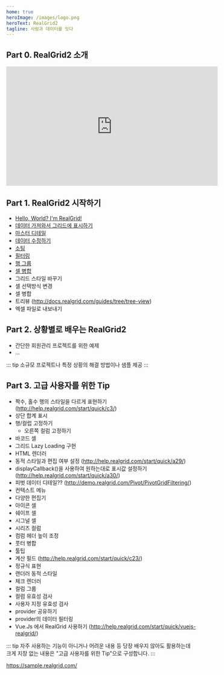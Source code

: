 ```yaml
---
home: true
heroImage: /images/logo.png
heroText: RealGrid2
tagline: 사람과 데이터를 잇다
---
```



## Part 0. RealGrid2 소개

<iframe width="560" height="315" src="https://www.youtube.com/embed/lW8lE-sb6t0" frameborder="0" allow="accelerometer; autoplay; clipboard-write; encrypted-media; gyroscope; picture-in-picture" allowfullscreen></iframe>


## Part 1. RealGrid2 시작하기

- [Hello, World? I'm RealGrid!](/part-1/01)
- [데이터 가져와서 그리드에 표시하기](/part-1/02)
- [마스터 디테일](/part-1/03)
- [데이터 수정하기](/part-1/04)
- [소팅](/part-1/05)
- [필터링](/part-1/06)
- [행 그룹](/part-1/07)
- [셀 병합](/part-1/08)
- 그리드 스타일 바꾸기
- 셀 선택방식 변경
- 셀 병합
- 트리뷰 (http://docs.realgrid.com/guides/tree/tree-view)
- 엑셀 파일로 내보내기


## Part 2. 상황별로 배우는 RealGrid2

- 간단한 회원관리 프로젝트를 위한 예제
- ...

::: tip
소규모 프로젝트나 특정 상황의 해결 방법이나 샘플 제공
:::


## Part 3. 고급 사용자를 위한 Tip

- 짝수, 홀수 행의 스타일을 다르게 표현하기 (http://help.realgrid.com/start/quick/c3/)
- 상단 합계 표시
- 행/컬럽 고정하기
  - 오른쪽 컬럼 고정하기
- 바코드 셀
- 그리드 Lazy Loading 구현
- HTML 렌더러
- 동적 스타일과 편집 여부 설정 (http://help.realgrid.com/start/quick/a29/)
- displayCallback()을 사용하여 원하는대로 표시값 설정하기 (http://help.realgrid.com/start/quick/a30/)
- 피벗 데이터 디테일?? (http://demo.realgrid.com/Pivot/PivotGridFiltering/)
- 컨텍스트 메뉴
- 다양한 편집기
- 아이콘 셀
- 쉐이프 셀
- 시그널 셀
- 시리즈 컬럼
- 컴럼 헤더 높이 조정
- 풋터 병합
- 툴팁
- 계산 필드 (http://help.realgrid.com/start/quick/c23/)
- 정규식 표현
- 랜더러 동적 스타일
- 체크 렌더러
- 컬럼 그룹
- 컬럼 유효성 검사
- 사용자 지정 유효성 검사
- provider 공유하기
- provider의 데이터 필터링
- Vue.Js 에서 RealGrid 사용하기 (http://help.realgrid.com/start/quick/vuejs-realgrid/)

::: tip
자주 사용하는 기능이 아니거나 어려운 내용 등 당장 배우지 않아도 활용하는데 크게 지장 없는 내용은 "고급 사용자를 위한 Tip"으로 구성합니다.
:::

https://sample.realgrid.com/
